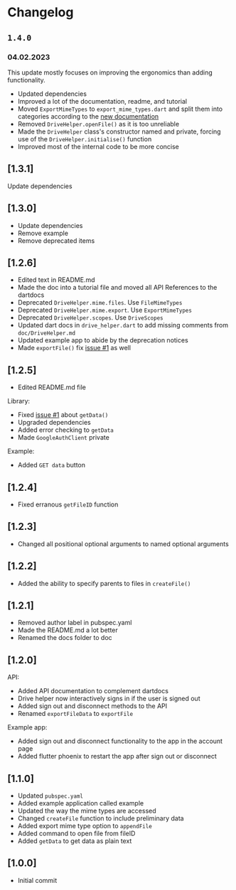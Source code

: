 # Changelog

## `1.4.0`
### 04.02.2023

This update mostly focuses on improving the ergonomics than adding functionality.

- Updated dependencies
- Improved a lot of the documentation, readme, and tutorial
- Moved `ExportMimeTypes` to `export_mime_types.dart` and split them into categories according to the [new documentation](https://developers.google.com/drive/api/guides/ref-export-formats)
- Removed `DriveHelper.openFile()` as it is too unreliable
- Made the `DriveHelper` class's constructor named and private, forcing use of the `DriveHelper.initialise()` function
- Improved most of the internal code to be more concise

## [1.3.1]

Update dependencies

## [1.3.0]

- Update dependencies
- Remove example
- Remove deprecated items

## [1.2.6]

- Edited text in README.md
- Made the doc into a tutorial file and moved all API References to the dartdocs
- Deprecated `DriveHelper.mime.files`. Use `FileMimeTypes`
- Deprecated `DriveHelper.mime.export`. Use `ExportMimeTypes`
- Deprecated `DriveHelper.scopes`. Use `DriveScopes`
- Updated dart docs in `drive_helper.dart` to add missing comments from `doc/DriveHelper.md`
- Updated example app to abide by the deprecation notices
- Made `exportFile()` fix [issue #1](https://github.com/theRookieCoder/drive_helper/issues/1) as well

## [1.2.5]

- Edited README.md file

Library:
- Fixed [issue #1](https://github.com/theRookieCoder/drive_helper/issues/1) about `getData()`
- Upgraded dependencies
- Added error checking to `getData` 
- Made `GoogleAuthClient` private

Example:
- Added `GET data` button

## [1.2.4]

- Fixed erranous `getFileID` function

## [1.2.3]

- Changed all positional optional arguments to named optional arguments

## [1.2.2]

- Added the ability to specify parents to files in `createFile()`

## [1.2.1]

- Removed author label in pubspec.yaml
- Made the README.md a lot better
- Renamed the docs folder to doc

## [1.2.0]

API:
- Added API documentation to complement dartdocs
- Drive helper now interactively signs in if the user is signed out
- Added sign out and disconnect methods to the API
- Renamed `exportFileData` to `exportFile`

Example app:
- Added sign out and disconnect functionality to the app in the account page
- Added flutter phoenix to restart the app after sign out or disconnect

## [1.1.0]

- Updated `pubspec.yaml`
- Added example application called example
- Updated the way the mime types are accessed
- Changed `createFile` function to include preliminary data
- Added export mime type option to `appendFile`
- Added command to open file from fileID
- Added `getData` to get data as plain text

## [1.0.0]

- Initial commit
